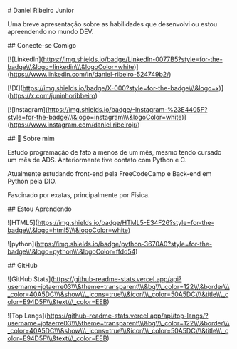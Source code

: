 \# Daniel Ribeiro Junior







Uma breve apresentação sobre as habilidades que desenvolvi ou estou apreendendo no mundo DEV.



















\## Conecte-se Comigo







\[!\[LinkedIn](https://img.shields.io/badge/LinkedIn-0077B5?style=for-the-badge\\\&logo=linkedin\\\&logoColor=white)](https://www.linkedin.com/in/daniel-ribeiro-524749b2/)







\[!\[X](https://img.shields.io/badge/X-000?style=for-the-badge\\\&logo=x)](https://x.com/juninhoribbeiro)





\[!\[Instagram](https://img.shields.io/badge/-Instagram-%23E4405F?style=for-the-badge\\\&logo=instagram\\\&logoColor=white)](https://www.instagram.com/daniel.ribeirojr/)











\## 🚀 Sobre mim



Estudo programação de fato a menos de um mês, mesmo tendo cursado um mês de ADS. Anteriormente tive contato com Python e C.



Atualmente estudando front-end pela FreeCodeCamp e Back-end em Python pela DIO.



Fascinado por exatas, principalmente por Física.



\## Estou Aprendendo



!\[HTML5](https://img.shields.io/badge/HTML5-E34F26?style=for-the-badge\\\&logo=html5\\\&logoColor=white) 







!\[python](https://img.shields.io/badge/python-3670A0?style=for-the-badge\\\&logo=python\\\&logoColor=ffdd54)



\## GitHub







!\[GitHub Stats](https://github-readme-stats.vercel.app/api?username=jotaerre03\\\&theme=transparent\\\&bg\\\_color=122\\\&border\\\_color=40A5DC\\\&show\\\_icons=true\\\&icon\\\_color=50A5DC\\\&title\\\_color=E94D5F\\\&text\\\_color=EEB)







!\[Top Langs](https://github-readme-stats.vercel.app/api/top-langs/?username=jotaerre03\\\&theme=transparent\\\&bg\\\_color=122\\\&border\\\_color=40A5DC\\\&show\\\_icons=true\\\&icon\\\_color=50A5DC\\\&title\\\_color=E94D5F\\\&text\\\_color=EEB)





